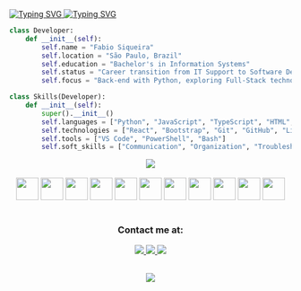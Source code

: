 <a href="https://git.io/typing-svg">
  <img src="https://readme-typing-svg.herokuapp.com?font=Fira+Code&weight=500&size=28&pause=1000&color=00FFFF&background=FFFFFF00&center=true&vCenter=true&width=950&height=60&lines=Fabio+Siqueira" alt="Typing SVG" />
</a>

<a href="https://git.io/typing-svg">
  <img src="https://readme-typing-svg.herokuapp.com?font=Fira+Code&weight=500&size=26&pause=1000&color=7FFF00&background=FFFFFF00&center=true&vCenter=true&width=950&height=60&lines=Software+Developer" alt="Typing SVG" />
</a>

```python
class Developer:
    def __init__(self):
        self.name = "Fabio Siqueira"
        self.location = "São Paulo, Brazil"
        self.education = "Bachelor's in Information Systems"
        self.status = "Career transition from IT Support to Software Development"
        self.focus = "Back-end with Python, exploring Full-Stack technologies"

class Skills(Developer):
    def __init__(self):
        super().__init__()
        self.languages = ["Python", "JavaScript", "TypeScript", "HTML", "CSS"]
        self.technologies = ["React", "Bootstrap", "Git", "GitHub", "Linux", "Windows Server"]
        self.tools = ["VS Code", "PowerShell", "Bash"]
        self.soft_skills = ["Communication", "Organization", "Troubleshooting"]
```

<div align="center">
  <img src="https://github-readme-stats.vercel.app/api/top-langs/?username=fabio-s1&layout=compact&theme=radical" />
</div>

<br>

<div align="center">
  <img src="https://cdn.jsdelivr.net/gh/devicons/devicon/icons/python/python-original.svg" width="40" height="40"/>
  <img src="https://cdn.jsdelivr.net/gh/devicons/devicon/icons/javascript/javascript-original.svg" width="40" height="40"/>
  <img src="https://cdn.jsdelivr.net/gh/devicons/devicon/icons/typescript/typescript-original.svg" width="40" height="40"/>
  <img src="https://cdn.jsdelivr.net/gh/devicons/devicon/icons/html5/html5-original.svg" width="40" height="40"/>
  <img src="https://cdn.jsdelivr.net/gh/devicons/devicon/icons/css3/css3-original.svg" width="40" height="40"/>
  <img src="https://cdn.jsdelivr.net/gh/devicons/devicon/icons/react/react-original.svg" width="40" height="40"/>
  <img src="https://cdn.jsdelivr.net/gh/devicons/devicon/icons/bootstrap/bootstrap-original.svg" width="40" height="40"/>
  <img src="https://cdn.jsdelivr.net/gh/devicons/devicon/icons/git/git-original.svg" width="40" height="40"/>
  <img src="https://cdn.jsdelivr.net/gh/devicons/devicon/icons/github/github-original.svg" width="40" height="40"/>
  <img src="https://cdn.jsdelivr.net/gh/devicons/devicon/icons/linux/linux-original.svg" width="40" height="40"/>
  <img src="https://cdn.jsdelivr.net/gh/devicons/devicon/icons/windows8/windows8-original.svg" width="40" height="40"/>
</div>

<br>

<div align="center">
  <h3>Contact me at:</h3>
  <a href="mailto:contact@fabios1.com">
  <img src="https://img.shields.io/badge/Email-6D4AFF?style=for-the-badge&logo=protonmail&logoColor=white" />
</a>
  <a href="https://www.linkedin.com/in/fabio-s1/" target="_blank">
    <img src="https://img.shields.io/badge/LinkedIn-0A66C2?style=for-the-badge&logo=linkedin&logoColor=white" />
  </a>
  <a href="https://fabios1.com" target="_blank">
    <img src="https://img.shields.io/badge/Portfolio-121212?style=for-the-badge&logo=github&logoColor=white" />
  </a>
</div>

<br>

<p align="center">
  <img src="https://profile-counter.glitch.me/fabio-s1/count.svg" />
</p>
